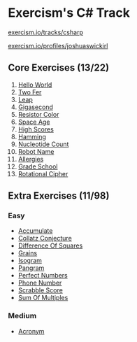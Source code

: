 Exercism's C# Track
===================

[exercism.io/tracks/csharp](https://exercism.io/tracks/csharp)

[exercism.io/profiles/joshuaswickirl](https://exercism.io/profiles/joshuaswickirl)


Core Exercises (13/22)
----------------------
1.  [Hello World](/hello-world)
2.  [Two Fer](/two-fer)
3.  [Leap](/leap)
4.  [Gigasecond](/gigasecond)
5.  [Resistor Color](/resistor-color)
6.  [Space Age](/space-age)
7.  [High Scores](/high-scores)
8.  [Hamming](/hamming)
9.  [Nucleotide Count](/nucleotide-count)
10. [Robot Name](/robot-name)
11. [Allergies](/allergies)
12. [Grade School](/grade-school)
13. [Rotational Cipher](/rotational-cipher)


Extra Exercises (11/98)
----------------------
### Easy
- [Accumulate](/accumulate)
- [Collatz Conjecture](/collatz-conjecture)
- [Difference Of Squares](/difference-of-squares)
- [Grains](/grains)
- [Isogram](/isogram)
- [Pangram](/pangram)
- [Perfect Numbers](/perfect-numbers)
- [Phone Number](/phone-number)
- [Scrabble Score](/scrabble-score)
- [Sum Of Multiples](/sum-of-multiples)

### Medium
- [Acronym](/acronym)
